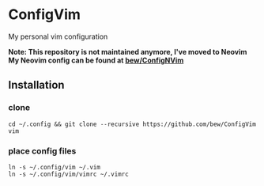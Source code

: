 # ConfigVim
My personal vim configuration

**Note: This repository is not maintained anymore, I've moved to Neovim**
**My Neovim config can be found at [bew/ConfigNVim](https://github.com/bew/ConfigNVim)**

## Installation

### clone

```shell
cd ~/.config && git clone --recursive https://github.com/bew/ConfigVim vim
```

### place config files

```shell
ln -s ~/.config/vim ~/.vim
ln -s ~/.config/vim/vimrc ~/.vimrc
```
